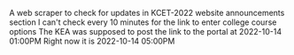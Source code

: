 A web scraper to check for updates in KCET-2022 website announcements section
I can't check every 10 minutes for the link to enter college course options
The KEA was supposed to post the link to the portal at 2022-10-14 01:00PM
Right now it is 2022-10-14 05:00PM
